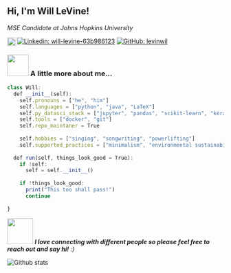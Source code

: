 <h2> Hi, I'm Will LeVine!</h2>
<p><em>MSE Candidate at Johns Hopkins University</em></p>

[<img align="left" alt="Google Scholar" width="20px" src="https://cdn.jsdelivr.net/npm/simple-icons@v3/icons/googlescholar.svg" />](https://scholar.google.com/citations?user=x0BaVhQAAAAJ&hl=en)
[![Linkedin: will-levine-63b986123](https://img.shields.io/badge/-LinkedIn-blue?style=flat-square&logo=Linkedin&logoColor=white&link=https://www.linkedin.com/in/will-levine-63b986123/)](https://www.linkedin.com/in/will-levine-63b986123/)
[![GitHub: levinwil](https://img.shields.io/github/followers/levinwil?label=follow&style=social)](https://github.com/levinwil)

### <img src="https://miro.medium.com/max/888/1*fTBgwlcT6waWOfbvoFVFgw.gif" width="50"> A little more about me...  

```javascript
class Will:
  def __init__(self):
    self.pronouns = ["he", "him"]
    self.languages = ["python", "java", "LaTeX"]
    self.py_datasci_stack = ["jupyter", "pandas", "scikit-learn", "keras"]
    self.tools = ["docker", "git"]
    self.repo_maintaner = True
    
    self.hobbies = ["singing", "songwriting", "powerlifting"]
    self.supported_practices = ["minimalism", "environmental sustainability", "mindfulness"]
    
  def run(self, things_look_good = True):
    if !self:
      self = self.__init__()
      
    if !things_look_good:
      print("This too shall pass!")
      continue
  
}
```

<img src="https://media.giphy.com/media/LnQjpWaON8nhr21vNW/giphy.gif" width="60"> <em><b>I love connecting with different people so please feel free to reach out and say hi!</b> :)</em>

![Github stats](https://github-readme-stats.vercel.app/api/?username=levinwil&show_icons=true&title_color=fff&icon_color=79ff97&text_color=9f9f9f&bg_color=151515)
